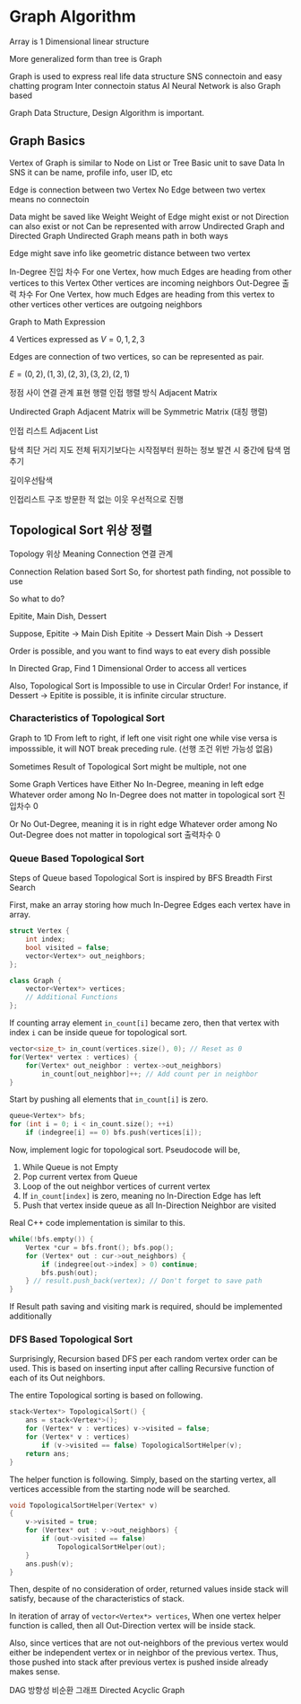 # Graph Algorithm 

Array is 
1 Dimensional linear structure 

More generalized form than tree is Graph 

Graph is used to express real life data structure 
SNS connectoin and easy chatting program 
Inter connectoin status 
AI Neural Network is also Graph based 

Graph Data Structure, Design Algorithm 
is important. 

## Graph Basics 

Vertex of Graph is 
similar to Node on List or Tree 
Basic unit to save Data 
In SNS it can be name, profile info, user ID, etc 

Edge is connection between two Vertex 
No Edge between two vertex means no connectoin 

Data might be saved like Weight 
Weight of Edge might exist or not 
Direction can also exist or not 
Can be represented with arrow 
Undirected Graph and Directed Graph 
Undirected Graph means path in both ways 

Edge might save info like geometric distance between two vertex 

In-Degree 진입 차수 
For one Vertex, how much Edges are heading from other vertices to this Vertex 
Other vertices are incoming neighbors 
Out-Degree 출력 차수 
For One Vertex, how much Edges are heading from this vertex to other vertices 
other vertices are outgoing neighbors 

Graph to Math Expression 

4 Vertices expressed as 
$V = {0, 1, 2, 3}$ 

Edges are connection of two vertices, so can be represented as pair. 

$E = {(0, 2), (1, 3), (2, 3), (3, 2), (2, 1)}$

정점 사이 연결 관계 표현 행렬 
인접 행렬 방식 
Adjacent Matrix 

Undirected Graph Adjacent Matrix 
will be Symmetric Matrix (대칭 행렬)

인접 리스트 Adjacent List 

탐색 
최단 거리 지도 전체 뒤지기보다는 시작점부터 
원하는 정보 발견 시 중간에 탐색 멈추기 

깊이우선탐색 

인접리스트 구조 
방문한 적 없는 이웃 우선적으로 진행 

## Topological Sort 위상 정렬

Topology 위상 
Meaning Connection 연결 관계 

Connection Relation based Sort 
So, for shortest path finding, not possible to use 

So what to do? 

Epitite, 
Main Dish, 
Dessert 

Suppose, 
Epitite -> Main Dish 
Epitite -> Dessert 
Main Dish -> Dessert 

Order is possible, and you want to find ways 
to eat every dish possible 

In Directed Grap, 
Find 1 Dimensional Order to access all vertices 

Also, Topological Sort is Impossible to use in 
Circular Order! 
For instance, if Dessert -> Epitite is possible, 
it is infinite circular structure. 

### Characteristics of Topological Sort 

Graph to 1D 
From left to right, if left one visit right one while 
vise versa is imposssible, it will NOT break preceding rule. 
(선행 조건 위반 가능성 없음) 

Sometimes Result of Topological Sort might be multiple, not one 

Some Graph Vertices have 
Either No In-Degree, meaning in left edge 
Whatever order among No In-Degree does not matter in topological sort 
진입차수 0 

Or No Out-Degree, meaning it is in right edge 
Whatever order among No Out-Degree does not matter in topological sort 
출력차수 0 

### Queue Based Topological Sort 

Steps of Queue based Topological Sort is inspired by BFS 
Breadth First Search 

First, make an array storing how much 
In-Degree Edges each vertex have in array. 

```cpp
struct Vertex {
    int index; 
    bool visited = false; 
    vector<Vertex*> out_neighbors; 
}; 

class Graph {
    vector<Vertex*> vertices; 
    // Additional Functions 
}; 
```

If counting array element `in_count[i]` became zero, then that vertex 
with index `i` can be inside queue for topological sort. 

```cpp
vector<size_t> in_count(vertices.size(), 0); // Reset as 0 
for(Vertex* vertex : vertices) {
    for(Vertex* out_neighbor : vertex->out_neighbors)  
        in_count[out_neighbor]++; // Add count per in neighbor 
}
```

Start by pushing all elements that `in_count[i]` is zero. 

```cpp 
queue<Vertex*> bfs;
for (int i = 0; i < in_count.size(); ++i) 
    if (indegree[i] == 0) bfs.push(vertices[i]); 
```

Now, implement logic for topological sort. 
Pseudocode will be, 

1. While Queue is not Empty 
2. Pop current vertex from Queue 
3. Loop of the out neighbor vertices of current vertex 
4. If `in_count[index]` is zero, meaning no In-Direction Edge has left 
5. Push that vertex inside queue as all In-Direction Neighbor are visited 

Real C++ code implementation is similar to this. 

```cpp
while(!bfs.empty()) {
    Vertex *cur = bfs.front(); bfs.pop(); 
    for (Vertex* out : cur->out_neighbors) {
        if (indegree[out->index] > 0) continue; 
        bfs.push(out); 
    } // result.push_back(vertex); // Don't forget to save path 
}
```

If Result path saving and visiting mark is required, should be 
implemented additionally  

### DFS Based Topological Sort 

Surprisingly, Recursion based DFS per each random vertex order can be used. 
This is based on inserting input after calling Recursive function of 
each of its Out neighbors. 

The entire Topological sorting is based on following. 

```cpp
stack<Vertex*> TopologicalSort() {
    ans = stack<Vertex*>();
    for (Vertex* v : vertices) v->visited = false; 
    for (Vertex* v : vertices) 
	    if (v->visited == false) TopologicalSortHelper(v); 
    return ans; 
}
```

The helper function is following. 
Simply, based on the starting vertex, all 
vertices accessible from the starting node will be searched. 

```cpp
void TopologicalSortHelper(Vertex* v)
{
	v->visited = true; 
	for (Vertex* out : v->out_neighbors) {
		if (out->visited == false)
			TopologicalSortHelper(out); 
	}
	ans.push(v); 
}
```

Then, despite of no consideration of order, returned values 
inside stack will satisfy, because of the characteristics of stack. 

In iteration of array of `vector<Vertex*> vertices`, 
When one vertex helper function is called, then all 
Out-Direction vertex will be inside stack. 

Also, since vertices that are not out-neighbors of the previous 
vertex would either be independent vertex or in neighbor of the 
previous vertex. Thus, those pushed into stack after previous 
vertex is pushed inside already makes sense. 

DAG 방향성 비순환 그래프 
Directed Acyclic Graph 

